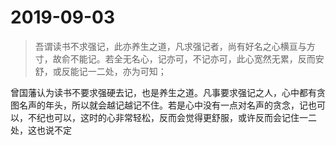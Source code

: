 # 2019-09-03

>吾谓读书不求强记，此亦养生之道，凡求强记者，尚有好名之心横亘与方寸，故俞不能记。若全无名心，记亦可，不记亦可，此心宽然无累，反而安舒，或反能记一二处，亦为可知；

曾国藩认为读书不要求强硬去记，也是养生之道。凡事要求强记之人，心中都有贪图名声的年头，所以就会越记越记不住。若是心中没有一点对名声的贪念，记也可以，不纪也可以，这时的心非常轻松，反而会觉得更舒服，或许反而会记住一二处，这也说不定

